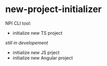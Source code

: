 # new-project-initializer
NPI CLI tool:
- initialize new TS project

_still in developement_
- initialize new JS prject
- initialize new Angular project
